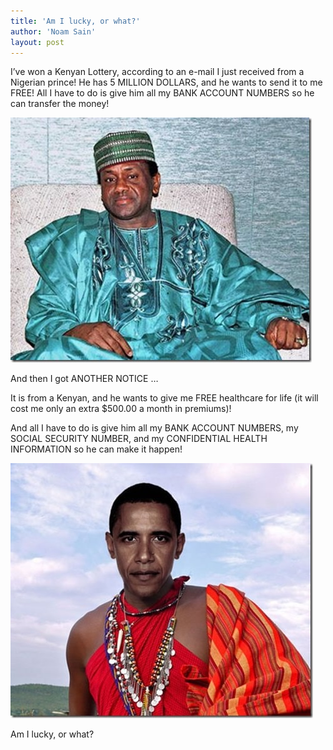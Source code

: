 ```yaml
---
title: 'Am I lucky, or what?'
author: 'Noam Sain'
layout: post
---
```


I’ve won a Kenyan Lottery, according to an e-mail I just received from a Nigerian prince! He has 5 MILLION DOLLARS, and he wants to send it to me FREE! All I have to do is give him all my BANK ACCOUNT NUMBERS so he can transfer the money!

![Kenyan](/assets/2014/2014-10-kenyan1.jpg "Kenyan prince")

And then I got ANOTHER NOTICE …

It is from a Kenyan, and he wants to give me FREE healthcare for life (it will cost me only an extra $500.00 a month in premiums)!

And all I have to do is give him all my BANK ACCOUNT NUMBERS, my SOCIAL SECURITY NUMBER, and my CONFIDENTIAL HEALTH INFORMATION so he can make it happen!

![Kenyan president](/assets/2014/2014-10-kenyan2.jpg "Kenyan president")

Am I lucky, or what?
